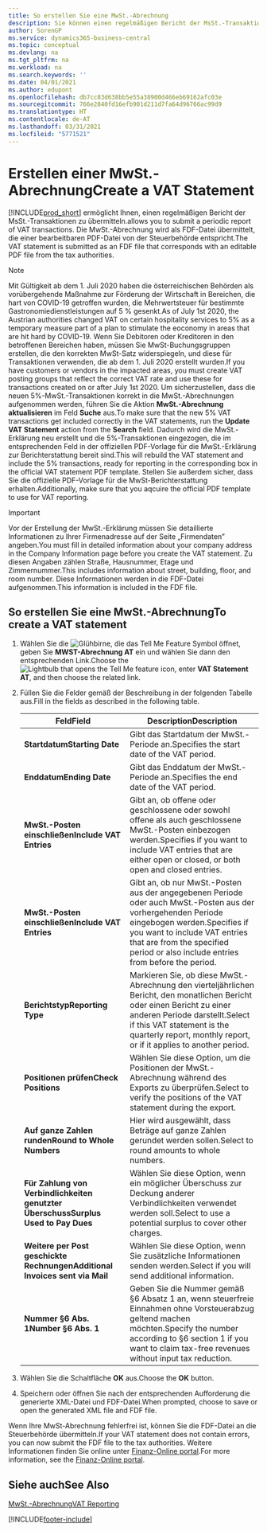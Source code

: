 ```yaml
---
title: So erstellen Sie eine MwSt.-Abrechnung
description: Sie können einen regelmäßigen Bericht der MsSt.-Transaktionen übermitteln. Die MwSt.-Abrechnung wird als FDF-Datei übermittelt, die einer bearbeitbaren PDF-Datei von der Steuerbehörde entspricht.
author: SorenGP
ms.service: dynamics365-business-central
ms.topic: conceptual
ms.devlang: na
ms.tgt_pltfrm: na
ms.workload: na
ms.search.keywords: ''
ms.date: 04/01/2021
ms.author: edupont
ms.openlocfilehash: db7cc83d638bb5e55a38900d466eb69162afc03e
ms.sourcegitcommit: 766e2840fd16efb901d211d7fa64d96766ac99d9
ms.translationtype: HT
ms.contentlocale: de-AT
ms.lasthandoff: 03/31/2021
ms.locfileid: "5771521"
---
```

# <a name="create-a-vat-statement"></a><span data-ttu-id="5b119-104">Erstellen einer MwSt.-Abrechnung</span><span class="sxs-lookup"><span data-stu-id="5b119-104">Create a VAT Statement</span></span>
[!INCLUDE[prod_short](../../includes/prod_short.md)] <span data-ttu-id="5b119-105">ermöglicht Ihnen, einen regelmäßigen Bericht der MsSt.-Transaktionen zu übermitteln.</span><span class="sxs-lookup"><span data-stu-id="5b119-105">allows you to submit a periodic report of VAT transactions.</span></span> <span data-ttu-id="5b119-106">Die MwSt.-Abrechnung wird als FDF-Datei übermittelt, die einer bearbeitbaren PDF-Datei von der Steuerbehörde entspricht.</span><span class="sxs-lookup"><span data-stu-id="5b119-106">The VAT statement is submitted as an FDF file that corresponds with an editable PDF file from the tax authorities.</span></span>  

> [!NOTE]  
>  <span data-ttu-id="5b119-107">Mit Gültigkeit ab dem 1. Juli 2020 haben die österreichischen Behörden als vorübergehende Maßnahme zur Förderung der Wirtschaft in Bereichen, die hart von COVID-19 getroffen wurden, die Mehrwertsteuer für bestimmte Gastronomiedienstleistungen auf 5 % gesenkt.</span><span class="sxs-lookup"><span data-stu-id="5b119-107">As of July 1st 2020, the Austrian authorities changed VAT on certain hospitality services to 5% as a temporary measure part of a plan to stimulate the eoconomy in areas that are hit hard by COVID-19.</span></span> <span data-ttu-id="5b119-108">Wenn Sie Debitoren oder Kreditoren in den betroffenen Bereichen haben, müssen Sie MwSt-Buchungsgruppen erstellen, die den korrekten MwSt-Satz widerspiegeln, und diese für Transaktionen verwenden, die ab dem 1. Juli 2020 erstellt wurden.</span><span class="sxs-lookup"><span data-stu-id="5b119-108">If you have customers or vendors in the impacted areas, you must create VAT posting groups that reflect the correct VAT rate and use these for transactions created on or after July 1st 2020.</span></span> <span data-ttu-id="5b119-109">Um sicherzustellen, dass die neuen 5%-MwSt.-Transaktionen korrekt in die MwSt.-Abrechnungen aufgenommen werden, führen Sie die Aktion **MwSt.-Abrechnung aktualisieren** im Feld **Suche** aus.</span><span class="sxs-lookup"><span data-stu-id="5b119-109">To make sure that the new 5% VAT transactions get included correctly in the VAT statements, run the **Update VAT Statement** action from the **Search** field.</span></span> <span data-ttu-id="5b119-110">Dadurch wird die MwSt.-Erklärung neu erstellt und die 5%-Transaktionen eingezogen, die im entsprechenden Feld in der offiziellen PDF-Vorlage für die MwSt.-Erklärung zur Berichterstattung bereit sind.</span><span class="sxs-lookup"><span data-stu-id="5b119-110">This will rebuild the VAT statement and include the 5% transactions, ready for reporting in the corresponding box in the official VAT statement PDF template.</span></span> <span data-ttu-id="5b119-111">Stellen Sie außerdem sicher, dass Sie die offizielle PDF-Vorlage für die MwSt-Berichterstattung erhalten.</span><span class="sxs-lookup"><span data-stu-id="5b119-111">Additionally, make sure that you aqcuire the official PDF template to use for VAT reporting.</span></span>  

> [!IMPORTANT]  
>  <span data-ttu-id="5b119-112">Vor der Erstellung der MwSt.-Erklärung müssen Sie detaillierte Informationen zu Ihrer Firmenadresse auf der Seite „Firmendaten” angeben.</span><span class="sxs-lookup"><span data-stu-id="5b119-112">You must fill in detailed information about your company address in the Company Information page before you create the VAT statement.</span></span> <span data-ttu-id="5b119-113">Zu diesen Angaben zählen Straße, Hausnummer, Etage und Zimmernummer.</span><span class="sxs-lookup"><span data-stu-id="5b119-113">This includes information about street, building, floor, and room number.</span></span> <span data-ttu-id="5b119-114">Diese Informationen werden in die FDF-Datei aufgenommen.</span><span class="sxs-lookup"><span data-stu-id="5b119-114">This information is included in the FDF file.</span></span>  

## <a name="to-create-a-vat-statement"></a><span data-ttu-id="5b119-115">So erstellen Sie eine MwSt.-Abrechnung</span><span class="sxs-lookup"><span data-stu-id="5b119-115">To create a VAT statement</span></span>  

1.  <span data-ttu-id="5b119-116">Wählen Sie die ![Glühbirne, die das Tell Me Feature](../../media/ui-search/search_small.png "Tell me-Funktion") Symbol öffnet, geben Sie **MWST-Abrechnung AT** ein und wählen Sie dann den entsprechenden Link.</span><span class="sxs-lookup"><span data-stu-id="5b119-116">Choose the ![Lightbulb that opens the Tell Me feature](../../media/ui-search/search_small.png "Tell me what you want to do") icon, enter **VAT Statement AT**, and then choose the related link.</span></span>  
2.  <span data-ttu-id="5b119-117">Füllen Sie die Felder gemäß der Beschreibung in der folgenden Tabelle aus.</span><span class="sxs-lookup"><span data-stu-id="5b119-117">Fill in the fields as described in the following table.</span></span>  

    |<span data-ttu-id="5b119-118">Feld</span><span class="sxs-lookup"><span data-stu-id="5b119-118">Field</span></span>|<span data-ttu-id="5b119-119">Description</span><span class="sxs-lookup"><span data-stu-id="5b119-119">Description</span></span>|  
    |---------------------------------|---------------------------------------|  
    |<span data-ttu-id="5b119-120">**Startdatum**</span><span class="sxs-lookup"><span data-stu-id="5b119-120">**Starting Date**</span></span>|<span data-ttu-id="5b119-121">Gibt das Startdatum der MwSt.-Periode an.</span><span class="sxs-lookup"><span data-stu-id="5b119-121">Specifies the start date of the VAT period.</span></span>|  
    |<span data-ttu-id="5b119-122">**Enddatum**</span><span class="sxs-lookup"><span data-stu-id="5b119-122">**Ending Date**</span></span>|<span data-ttu-id="5b119-123">Gibt das Enddatum der MwSt.-Periode an.</span><span class="sxs-lookup"><span data-stu-id="5b119-123">Specifies the end date of the VAT period.</span></span>|  
    |<span data-ttu-id="5b119-124">**MwSt.-Posten einschließen**</span><span class="sxs-lookup"><span data-stu-id="5b119-124">**Include VAT Entries**</span></span>|<span data-ttu-id="5b119-125">Gibt an, ob offene oder geschlossene oder sowohl offene als auch geschlossene MwSt.-Posten einbezogen werden.</span><span class="sxs-lookup"><span data-stu-id="5b119-125">Specifies if you want to include VAT entries that are either open or closed, or both open and closed entries.</span></span>|  
    |<span data-ttu-id="5b119-126">**MwSt.-Posten einschließen**</span><span class="sxs-lookup"><span data-stu-id="5b119-126">**Include VAT Entries**</span></span>|<span data-ttu-id="5b119-127">Gibt an, ob nur MwSt.-Posten aus der angegebenen Periode oder auch MwSt.-Posten aus der vorhergehenden Periode eingebogen werden.</span><span class="sxs-lookup"><span data-stu-id="5b119-127">Specifies if you want to include VAT entries that are from the specified period or also include entries from before the period.</span></span>|  
    |<span data-ttu-id="5b119-128">**Berichtstyp**</span><span class="sxs-lookup"><span data-stu-id="5b119-128">**Reporting Type**</span></span>|<span data-ttu-id="5b119-129">Markieren Sie, ob diese MwSt.-Abrechnung den vierteljährlichen Bericht, den monatlichen Bericht oder einen Bericht zu einer anderen Periode darstellt.</span><span class="sxs-lookup"><span data-stu-id="5b119-129">Select if this VAT statement is the quarterly report, monthly report, or if it applies to another period.</span></span>|  
    |<span data-ttu-id="5b119-130">**Positionen prüfen**</span><span class="sxs-lookup"><span data-stu-id="5b119-130">**Check Positions**</span></span>|<span data-ttu-id="5b119-131">Wählen Sie diese Option, um die Positionen der MwSt.-Abrechnung während des Exports zu überprüfen.</span><span class="sxs-lookup"><span data-stu-id="5b119-131">Select to verify the positions of the VAT statement during the export.</span></span>|  
    |<span data-ttu-id="5b119-132">**Auf ganze Zahlen runden**</span><span class="sxs-lookup"><span data-stu-id="5b119-132">**Round to Whole Numbers**</span></span>|<span data-ttu-id="5b119-133">Hier wird ausgewählt, dass Beträge auf ganze Zahlen gerundet werden sollen.</span><span class="sxs-lookup"><span data-stu-id="5b119-133">Select to round amounts to whole numbers.</span></span>|  
    |<span data-ttu-id="5b119-134">**Für Zahlung von Verbindlichkeiten genutzter Überschuss**</span><span class="sxs-lookup"><span data-stu-id="5b119-134">**Surplus Used to Pay Dues**</span></span>|<span data-ttu-id="5b119-135">Wählen Sie diese Option, wenn ein möglicher Überschuss zur Deckung anderer Verbindlichkeiten verwendet werden soll.</span><span class="sxs-lookup"><span data-stu-id="5b119-135">Select to use a potential surplus to cover other charges.</span></span>|  
    |<span data-ttu-id="5b119-136">**Weitere per Post geschickte Rechnungen**</span><span class="sxs-lookup"><span data-stu-id="5b119-136">**Additional Invoices sent via Mail**</span></span>|<span data-ttu-id="5b119-137">Wählen Sie diese Option, wenn Sie zusätzliche Informationen senden werden.</span><span class="sxs-lookup"><span data-stu-id="5b119-137">Select if you will send additional information.</span></span>|  
    |<span data-ttu-id="5b119-138">**Nummer §6 Abs. 1**</span><span class="sxs-lookup"><span data-stu-id="5b119-138">**Number §6 Abs. 1**</span></span>|<span data-ttu-id="5b119-139">Geben Sie die Nummer gemäß §6 Absatz 1 an, wenn steuerfreie Einnahmen ohne Vorsteuerabzug geltend machen möchten.</span><span class="sxs-lookup"><span data-stu-id="5b119-139">Specify the number according to §6 section 1 if you want to claim tax-free revenues without input tax reduction.</span></span>|  

3.  <span data-ttu-id="5b119-140">Wählen Sie die Schaltfläche **OK** aus.</span><span class="sxs-lookup"><span data-stu-id="5b119-140">Choose the **OK** button.</span></span>  
4.  <span data-ttu-id="5b119-141">Speichern oder öffnen Sie nach der entsprechenden Aufforderung die generierte XML-Datei und FDF-Datei.</span><span class="sxs-lookup"><span data-stu-id="5b119-141">When prompted, choose to save or open the generated XML file and FDF file.</span></span>  

<span data-ttu-id="5b119-142">Wenn Ihre MwSt-Abrechnung fehlerfrei ist, können Sie die FDF-Datei an die Steuerbehörde übermitteln.</span><span class="sxs-lookup"><span data-stu-id="5b119-142">If your VAT statement does not contain errors, you can now submit the FDF file to the tax authorities.</span></span> <span data-ttu-id="5b119-143">Weitere Informationen finden Sie online unter [Finanz-Online portal](https://go.microsoft.com/fwlink/?LinkId=239929).</span><span class="sxs-lookup"><span data-stu-id="5b119-143">For more information, see the [Finanz-Online portal](https://go.microsoft.com/fwlink/?LinkId=239929).</span></span>  

## <a name="see-also"></a><span data-ttu-id="5b119-144">Siehe auch</span><span class="sxs-lookup"><span data-stu-id="5b119-144">See Also</span></span>  
[<span data-ttu-id="5b119-145">MwSt.-Abrechnung</span><span class="sxs-lookup"><span data-stu-id="5b119-145">VAT Reporting</span></span>](vat-reporting.md)


[!INCLUDE[footer-include](../../includes/footer-banner.md)]